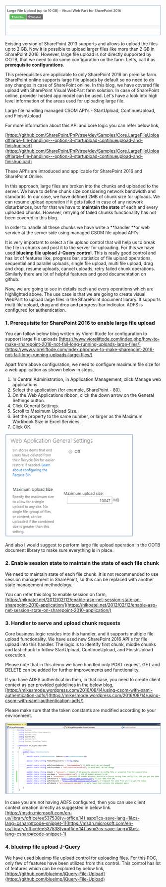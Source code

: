 ![Visual WebPart for Large File Upload](https://github.com/gaikwaduc/SP2016LargeFileUploaderWebPart/blob/master/img/1.png)

Existing version of SharePoint 2013 supports and allows to upload the files up to 2 GB. Now it is possible to upload larger files like more than 2 GB in SharePoint 2016. However, large file upload is not directly supported by OOTB, that we need to do some configuration on the farm. Let's, call it as **prerequisite configurations**. 

This prerequisites are applicable to only SharePoint 2016 on premise farm. SharePoint online supports large file uploads by default so no need to do any changes in case of SharePoint online. In this blog, we have covered file upload with SharePoint Visual WebPart farm solution. In case of SharePoint online, provider hosted app model can be used. Let's have a look into high level information of the areas used for uploading large file.

Large file handling managed CSOM API's -  StartUpload, ContinueUpload, and FinishUpload

For more information about this API and core logic you can refer below link,

[https://github.com/SharePoint/PnP/tree/dev/Samples/Core.LargeFileUpload#large-file-handling---option-3-startupload-continueupload-and-finishupload](https://github.com/SharePoint/PnP/tree/dev/Samples/Core.LargeFileUpload#large-file-handling---option-3-startupload-continueupload-and-finishupload)

These API's are introduced and applicable for SharePoint 2016 and SharePoint Online.

In this approach, large files are broken into the chunks and uploaded to the server. We have to define chunk size considering network bandwidth and standards. In our case, we have defined 2MB of chunk size for uploads. We can resume upload operation if it gets failed in case of any network disturbances, but for that we have to **maintain the state** of each and every uploaded chunks. However, retrying of  failed chunks functionality has not been covered in this blog.

In order to handle all these chunks we have write a **handler **or web service at the server side using managed CSOM file upload API's.

It is very important to select a file upload control that will help us to break the file in chunks and post it  to the server for uploading. For this we have used **blueimp file upload J-Query control**. This is really good control and has lot of features like, progress bar, statistics of file upload operations, sequential and parallel uploads, single file upload, multi file upload, drag and drop, resume uploads, cancel uploads, retry failed chunk operations. Similarly there are lot of helpful features and good documentation on github.

Now, we are going to see in details each and every operations which are highlighted above. The use case is that we are going to create visual WebPart to upload large files in the SharePoint document library. It supports multi file upload, drag and drop and progress bar indicator. ADFS is configured for authentication.

### 1.	Prerequisite for SharePoint 2016 to enable large file upload

You can follow below blog written by Viorel Iftode for configuration to support large file uploads
[https://www.vioreliftode.com/index.php/how-to-make-sharepoint-2016-not-fail-long-running-uploads-large-files/](https://www.vioreliftode.com/index.php/how-to-make-sharepoint-2016-not-fail-long-running-uploads-large-files/)

Apart from above configuration, we need to configure maximum file size for a web application as shown below in steps,

1.	In Central Administration, in Application Management, click Manage web applications.
2.	Select the application (for example, SharePoint - 80).
3.	On the Web Applications ribbon, click the down arrow on the General Settings button.
4.	Click General Settings.
5.	Scroll to Maximum Upload Size.
6.	Set the property to the same number, or larger as the Maximum Workbook Size in Excel Services.
7.	Click OK.

![Web Application Configuration](https://github.com/gaikwaduc/SP2016LargeFileUploaderWebPart/blob/master/img/2.png)
 
And also I would suggest to perform large file upload operation in the OOTB document library to make sure everything is in place.

### 2.	Enable session state to maintain the state of each file chunk

We need to maintain state of each file chunk. It is not recommended to use session management in SharePoint,  so this can be replaced with another state management methodology. 

You can refer this blog to enable session on farm,
[https://nikpatel.net/2012/02/12/enable-asp-net-session-state-on-sharepoint-2010-application/](https://nikpatel.net/2012/02/12/enable-asp-net-session-state-on-sharepoint-2010-application/)

### 3.	Handler to serve and upload chunk requests

Core business logic resides into this handler, and it supports multiple file upload functionality.
We have used new SharePoint 2016 API's for file upload into this handler. The logic is to identify first chunk, middle chunks and last chunk to follow StartUpload, ContinueUpload, and FinishUpload execution. 

Please note that in this demo we have handled only POST request.  GET and DELETE can be added for further improvements and functionality.

If you have ADFS authentication then, in that case, you need to create client context as per provided guidelines in the below blog,
[https://mikesmode.wordpress.com/2016/08/14/using-csom-with-saml-authentication-adfs/](https://mikesmode.wordpress.com/2016/08/14/using-csom-with-saml-authentication-adfs/)

Please make sure that the token constants are modified according to your environment. 

![Token Constants](https://github.com/gaikwaduc/SP2016LargeFileUploaderWebPart/blob/master/img/3.png)

In case you are not having ADFS configured, then you can use client context creation directly as suggested in below link.
[https://msdn.microsoft.com/en-us/library/office/ee537538(v=office.14).aspx?cs-save-lang=1&cs-lang=csharp#code-snippet-1](https://msdn.microsoft.com/en-us/library/office/ee537538(v=office.14).aspx?cs-save-lang=1&cs-lang=csharp#code-snippet-1)

### 4.	blueimp file upload J-Query

We have used blueimp file upload control for uploading files. For this POC, only few of features have been utilized from this control. This control has lot of features which can be explored by below link,
[https://github.com/blueimp/jQuery-File-Upload](https://github.com/blueimp/jQuery-File-Upload)
